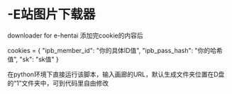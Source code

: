 # -E站图片下载器
downloader for e-hentai
添加完cookie的内容后

cookies = {
    "ipb_member_id": "你的具体ID值",
    "ipb_pass_hash": "你的哈希值",
    "sk": "sk值"
}

在python环境下直接运行该脚本，输入画廊的URL，默认生成文件夹位置在D盘的“1”文件夹中，可到代码里自由修改


